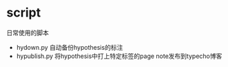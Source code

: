 # script
日常使用的脚本

- hydown.py 自动备份hypothesis的标注
- hypublish.py 将hypothesis中打上特定标签的page note发布到typecho博客
